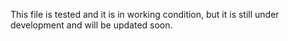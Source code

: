 This file is tested and it is in working condition, but it is still under development and will be updated soon.
